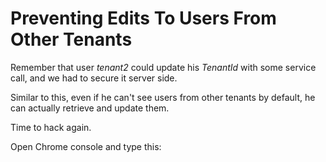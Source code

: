 # Preventing Edits To Users From Other Tenants

Remember that user *tenant2* could update his *TenantId* with some service call, and we had to secure it server side.

Similar to this, even if he can't see users from other tenants by default, he can actually retrieve and update them.

Time to hack again.

Open Chrome console and type this:

```js
```